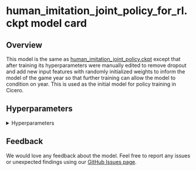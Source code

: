 # human_imitation_joint_policy_for_rl.ckpt model card

## Overview

This model is the same as [human_imitation_joint_policy.ckpt](./human_imitation_joint_policy.md) except that after training its hyperparameters were manually edited to remove dropout and add new input features with randomly initialized weights to inform the model of the game year so that further training can allow the model to condition on year. This is used as the initial model for policy training in Cicero.

## Hyperparameters
<details>
<summary> Hyperparameters </summary>

 - `batch_size`: `500`
 - `lr`: `0.002`
 - `lr_decay`: `0.99`
 - `clip_grad_norm`: `0.5`
 - `teacher_force`: `1.0`
 - `lstm_dropout`: `0.0`
 - `num_epochs`: `400`
 - `value_loss_weight`: `0.5`
 - `value_decoder_init_scale`: `0.01`
 - `value_decoder_clip_grad_norm`: `0.5`
 - `lstm_layers`: `2`
 - `featurize_output`: `True`
 - `relfeat_output`: `True`
 - `featurize_prev_orders`: `True`
 - `dataset_params.only_with_min_final_score`: `0`
 - `dataset_params.exclude_n_holds`: `3`
 - `dataset_params.min_rating_percentile`: `0.5`
 - `dataset_params.min_total_games`: `5.0`
 - `value_softmax`: `True`
 - `encoder`: `{'transformer': {'num_heads': 8, 'ff_channels': 224, 'num_blocks': 10, 'dropout': 0.0, 'activation': 'gelu'}}`
 - `inter_emb_size`: `112`
 - `all_powers`: `True`
 - `warmup_epochs`: `10`
 - `input_version`: `3`
 - `training_permute_powers`: `True`
 - `use_v2_dipnet`: `True`
 - `num_scoring_systems`: `2`
 - `value_decoder_activation`: `gelu`
 - `value_decoder_use_weighted_pool`: `True`
 - `all_powers_add_single_chances`: `4.0`
 - `all_powers_add_double_chances`: `4.0`
 - `single_power_conditioning_prob`: `0.5`
 - `with_order_conditioning`: `True`
 - `launcher.slurm.num_gpus`: `32`
 - `use_year`: `True`
 - `value_dropout`: `0.0`
</details>


## Feedback

We would love any feedback about the model. Feel free to report any issues or unexpected findings using our [GitHub Issues page](https://github.com/facebookresearch/diplomacy_cicero/issues).
